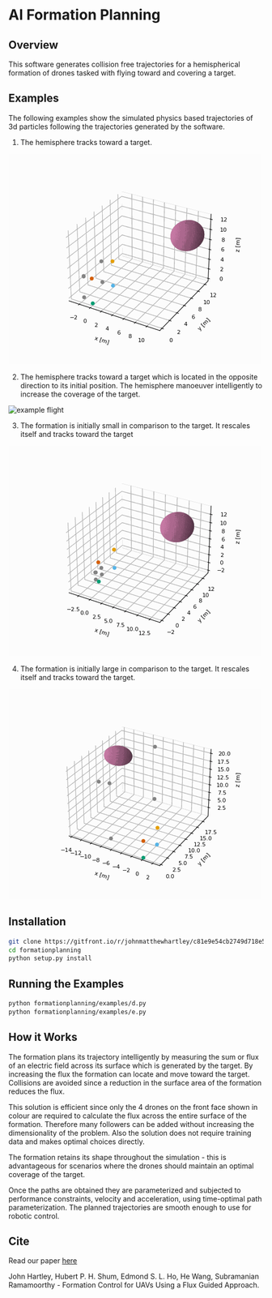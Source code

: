 AI Formation Planning
========================

## Overview

This software generates collision free trajectories for a hemispherical formation of drones tasked with flying toward and covering a target.

## Examples

The following examples show the simulated physics based trajectories of 3d particles following the trajectories generated by the software.

1. The hemisphere tracks toward a target.

![example flight](example_d_1/Figure%209.gif)

2. The hemisphere tracks toward a target which is located in the opposite direction to its initial position. The hemisphere manoeuver intelligently to increase the coverage of the target.

![example flight](example_d_2/Figure%2010.gif)

3. The formation is initially small in comparison to the target. It rescales itself and tracks toward the target

![example flight](example_e_1/Figure.gif)

4. The formation is initially large in comparison to the target. It rescales itself and tracks toward the target.

![example flight](example_e_2/Figure.gif)

## Installation

```bash
git clone https://gitfront.io/r/johnmatthewhartley/c81e9e54cb2749d718e54ae6517bca517097e1ae/formationplanning.git
cd formationplanning
python setup.py install
```

## Running the Examples

```bash
python formationplanning/examples/d.py
python formationplanning/examples/e.py
```


## How it Works

The formation plans its trajectory intelligently by measuring the sum or flux of an electric field across its surface which is generated by the target. By increasing the flux the formation can locate and move toward the target. Collisions are avoided since a reduction in the surface area of the formation reduces the flux.

This solution is efficient since only the 4 drones on the front face shown in colour are required to calculate the flux across the entire surface of the formation. Therefore many followers can be added without increasing the dimensionality of the problem. Also the solution does not require training data and makes optimal choices directly.

The formation retains its shape throughout the simulation - this is advantageous for scenarios where the drones should maintain an optimal coverage of the target.

Once the paths are obtained they are parameterized and subjected to performance constraints, velocity and acceleration, using time-optimal path parameterization. The planned trajectories are smooth enough to use for robotic control.

## Cite

Read our paper [here](https://arxiv.org/abs/2103.09184)

John Hartley, Hubert P. H. Shum, Edmond S. L. Ho, He Wang, Subramanian Ramamoorthy - Formation Control for UAVs Using a Flux Guided Approach.

